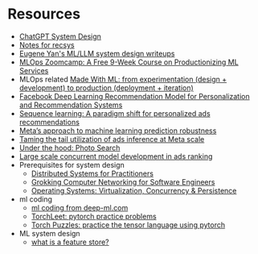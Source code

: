 # Resources
- [ChatGPT System Design](https://algodaily.com/lessons/chatgpt-system-design)
- [Notes for recsys](https://vinija.ai/recsys/)
- [Eugene Yan's ML/LLM system design writeups](https://eugeneyan.com/start-here/)
- [MLOps Zoomcamp: A Free 9-Week Course on Productionizing ML Services](https://github.com/DataTalksClub/mlops-zoomcamp)
- MLOps related [Made With ML: from experimentation (design + development) to production (deployment + iteration)](https://madewithml.com/)
- [Facebook Deep Learning Recommendation Model for Personalization and Recommendation Systems](https://github.com/facebookresearch/dlrm)
- [Sequence learning: A paradigm shift for personalized ads recommendations](https://engineering.fb.com/2024/11/19/data-infrastructure/sequence-learning-personalized-ads-recommendations/)
- [Meta’s approach to machine learning prediction robustness](https://engineering.fb.com/2024/07/10/data-infrastructure/machine-learning-ml-prediction-robustness-meta/)
- [Taming the tail utilization of ads inference at Meta scale](https://engineering.fb.com/2024/07/10/production-engineering/tail-utilization-ads-inference-meta/)
- [Under the hood: Photo Search](https://engineering.fb.com/2017/05/22/ml-applications/under-the-hood-photo-search/)
- [Large scale concurrent model development in ads ranking](https://atscaleconference.com/videos/ai-scale-2020-mastercook-large-scale-concurrent-model-development-in-ads-ranking/)
- Prerequisites for system design
    - [Distributed Systems for Practitioners](https://www.educative.io/courses/distributed-systems-practitioners)
    - [Grokking Computer Networking for Software Engineers](https://www.educative.io/courses/grokking-computer-networking)
    - [Operating Systems: Virtualization, Concurrency & Persistence](https://www.educative.io/courses/operating-systems-virtualization-concurrency-persistence)
- ml coding
    - [ml coding from deep-ml.com](https://github.com/trws2/aiml-jit/tree/main/src/MLC)
    - [TorchLeet: pytorch practice problems](https://github.com/Exorust/TorchLeet)
    - [Torch Puzzles: practice the tensor language using pytorch](https://github.com/srush/Tensor-Puzzles)
- ML system design
    - [what is a feature store?](https://www.tecton.ai/blog/what-is-a-feature-store/)
